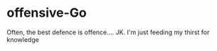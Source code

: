 # offensive-Go
Often, the best defence is offence.... JK. I'm just feeding my thirst for knowledge 
